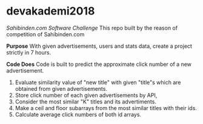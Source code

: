 # devakademi2018
*Sahibinden.com Software Challenge*
This repo built by the reason of competition of Sahibinden.com

**Purpose**
With given advertisements, users and stats data, create a project strictly in 7 hours.

**Code Does**
Code is built to predict the approximate click number of a new advertisement.
1. Evaluate similarity value of "new title" with given "title"s which are obtained from given advertisements. 
2. Store click number of each given advertisements by API,
3. Consider the most similar "K" titles and its advertiments.
4. Make a ceil and floor subarrays from the most similar titles with their ids.
5. Calculate average click numbers of both id arrays.
